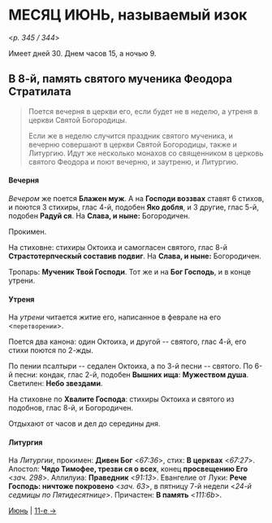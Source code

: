 
# МЕСЯЦ ИЮНЬ, называемый изок

<*p. 345 / 344*>

Имеет дней 30. Днем часов 15, а ночью 9.

## В 8-й, память святого мученика Феодора Стратилата

> Поется вечерня в церкви его, если будет не в неделю, а утреня в церкви Святой Богородицы. 
> 
> Если же в неделю случится праздник святого мученика, и вечерню совершают в церкви Святой Богородицы, 
> также и Литургию. Идут же несколько монахов со священником в церковь святого Феодора и поют 
> вечерню, и заутреню, и Литургию. 

#### Вечерня

*Вечером* же поется **Блажен муж**. А на **Господи воззвах** ставят 6 стихов, и поются 3 стихиры, 
глас 4-й, подобен **Яко добля**, и 3 другие, глас 5-й, подобен **Радуй ся**. На **Слава, и ныне:** Богородичен. 

Прокимен. 

На стиховне: стихиры Октоиха и самогласен святого, глас 8-й **Страстотерпческый составив подвиг**. 
На **Слава, и ныне:** Богородичен. 

Тропарь: **Мученик Твой Господи**. Тот же и на **Бог Господь**, и в конце утрени. 

#### Утреня

На *утрени* читается житие его, написанное в феврале на его <`перетворении`>. 

Поется два канона: один Октоиха, и другой -- святого, глас 4-й, его стихи поются по 2-жды. 

По пении псалтыри -- седален Октоиха, а по 3-й песни -- святого. 
По 6-й песни: кондак, глас 2-й, подобен **Вышних ища**: **Мужеством душа**. 
Светилен: **Небо звездами**. 

На стиховне по **Хвалите Господа**: стихиры Октоиха и святого из подобнов, глас 8-й, и Богородичен. 

Отдыхают от часов и дел до середины дня. 

#### Литургия

На *Литургии*, прокимен: **Дивен Бог** <*67:36*>, стих: **В церквах** <*67:27*>. 
Апостол: **Чядо Тимофее, трезви ся о всех**, конец **просвещению Его** <*зач. 298*>. 
Аллилуиа: **Праведник** <*91:13*>. 
Евангелие от Луки: **Рече Господь: ничтоже покровено** <*зач. 63*>, в пятницу 7-й недели <*24-й седмицы по Пятидесятнице*>. 
Причастен: **В память** <*111:6b*>.  

[Июнь](README.md#8-й) | [11-е →](06_11_MES.ru.md)
